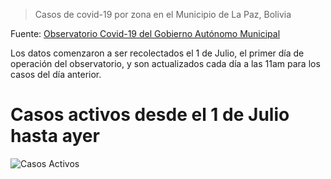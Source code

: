 > Casos de covid-19 por zona en el Municipio de La Paz, Bolivia

Fuente: [Observatorio Covid-19 del Gobierno Autónomo Municipal](http://observatoriocovid19.lapaz.bo/observatorio/index.php/datos-abiertos-covid)

Los datos comenzaron a ser recolectados el 1 de Julio, el primer día de operación del observatorio, y son actualizados cada día a las 11am para los casos del día anterior.

# Casos activos desde el 1 de Julio hasta ayer

![Casos Activos](activos.png)
